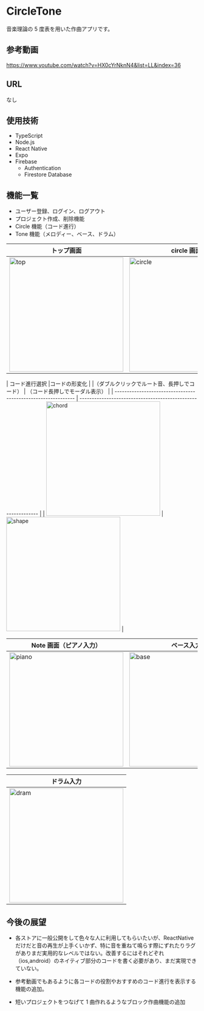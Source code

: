 # CircleTone

音楽理論の 5 度表を用いた作曲アプリです。

## 参考動画

https://www.youtube.com/watch?v=HX0cYrNknN4&list=LL&index=36

## URL

なし

## 使用技術

- TypeScript
- Node.js
- React Native
- Expo
- Firebase
  - Authentication
  - Firestore Database

## 機能一覧

- ユーザー登録、ログイン、ログアウト
- プロジェクト作成、削除機能
- Circle 機能（コード進行）
- Tone 機能（メロディー、ベース、ドラム）

| トップ画面                                                | circle 画面                                                     |
| --------------------------------------------------------- | --------------------------------------------------------------- |
| <img src="/assets/images/top.jpg" alt="top" width="300"/> | <img src="/assets/images/circle.jpg" alt="circle" width="300"/> |

| コード進行選択 |コードの形変化 |
|（ダブルクリックでルート音、長押しでコード） | （コード長押しでモーダル表示） |
| ------------------------------------------------------------- | ------------------------------------------------------------- |
| <img src="/assets/images/chord.jpg" alt="chord" width="300"/> | <img src="/assets/images/shape.jpg" alt="shape" width="300"/> |

| Note 画面（ピアノ入力）                                       | ベース入力                                                  |
| ------------------------------------------------------------- | ----------------------------------------------------------- |
| <img src="/assets/images/piano.jpg" alt="piano" width="300"/> | <img src="/assets/images/base.jpg" alt="base" width="300"/> |

| ドラム入力                                                  |
| ----------------------------------------------------------- |
| <img src="/assets/images/dram.jpg" alt="dram" width="300"/> |

## 今後の展望

- 各ストアに一般公開をして色々な人に利用してもらいたいが、ReactNative だけだと音の再生が上手くいかず、特に音を重ねて鳴らす際にずれたりラグがありまだ実用的なレベルではない。改善するにはそれどぞれ（ios,android）のネイティブ部分のコードを書く必要があり、まだ実現できていない。

- 参考動画でもあるように各コードの役割やおすすめのコード進行を表示する機能の追加。

- 短いプロジェクトをつなげて 1 曲作れるようなブロック作曲機能の追加
